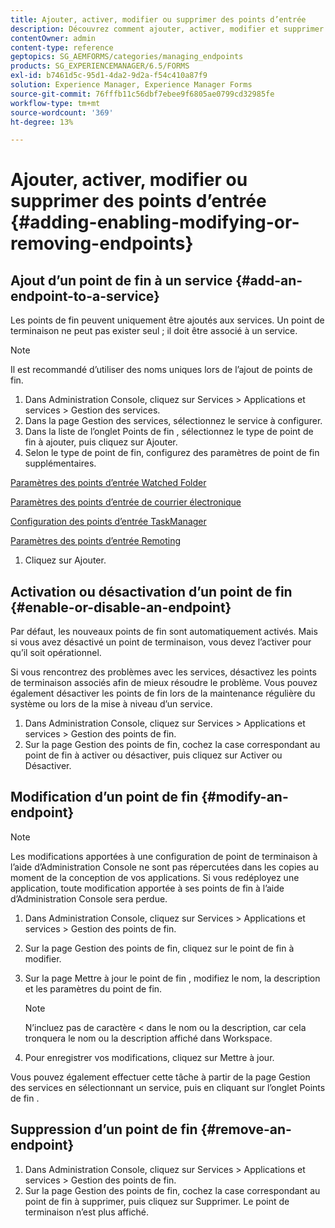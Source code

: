 ```yaml
---
title: Ajouter, activer, modifier ou supprimer des points d’entrée
description: Découvrez comment ajouter, activer, modifier et supprimer des points de fin.
contentOwner: admin
content-type: reference
geptopics: SG_AEMFORMS/categories/managing_endpoints
products: SG_EXPERIENCEMANAGER/6.5/FORMS
exl-id: b7461d5c-95d1-4da2-9d2a-f54c410a87f9
solution: Experience Manager, Experience Manager Forms
source-git-commit: 76fffb11c56dbf7ebee9f6805ae0799cd32985fe
workflow-type: tm+mt
source-wordcount: '369'
ht-degree: 13%

---
```


# Ajouter, activer, modifier ou supprimer des points d’entrée {#adding-enabling-modifying-or-removing-endpoints}

## Ajout d’un point de fin à un service {#add-an-endpoint-to-a-service}

Les points de fin peuvent uniquement être ajoutés aux services. Un point de terminaison ne peut pas exister seul ; il doit être associé à un service.

>[!NOTE]
>
>Il est recommandé d’utiliser des noms uniques lors de l’ajout de points de fin.

1. Dans Administration Console, cliquez sur Services > Applications et services > Gestion des services.
1. Dans la page Gestion des services, sélectionnez le service à configurer.
1. Dans la liste de l’onglet Points de fin , sélectionnez le type de point de fin à ajouter, puis cliquez sur Ajouter.
1. Selon le type de point de fin, configurez des paramètres de point de fin supplémentaires.

[Paramètres des points d’entrée Watched Folder](/help/forms/using/admin-help/configuring-watched-folder-endpoints.md#watched-folder-endpoint-settings)

[Paramètres des points d’entrée de courrier électronique](/help/forms/using/admin-help/configuring-email-endpoints.md#email-endpoint-settings)

[Configuration des points d’entrée TaskManager](/help/forms/using/admin-help/configuring-task-manager-endpoints.md#configuring-task-manager-endpoints)

[Paramètres des points d’entrée Remoting](/help/forms/using/admin-help/configuring-remoting-endpoints.md#remoting-endpoint-settings)

1. Cliquez sur Ajouter.

## Activation ou désactivation d’un point de fin {#enable-or-disable-an-endpoint}

Par défaut, les nouveaux points de fin sont automatiquement activés. Mais si vous avez désactivé un point de terminaison, vous devez l’activer pour qu’il soit opérationnel.

Si vous rencontrez des problèmes avec les services, désactivez les points de terminaison associés afin de mieux résoudre le problème. Vous pouvez également désactiver les points de fin lors de la maintenance régulière du système ou lors de la mise à niveau d’un service.

1. Dans Administration Console, cliquez sur Services > Applications et services > Gestion des points de fin.
1. Sur la page Gestion des points de fin, cochez la case correspondant au point de fin à activer ou désactiver, puis cliquez sur Activer ou Désactiver.

## Modification d’un point de fin {#modify-an-endpoint}

>[!NOTE]
>
>Les modifications apportées à une configuration de point de terminaison à l’aide d’Administration Console ne sont pas répercutées dans les copies au moment de la conception de vos applications. Si vous redéployez une application, toute modification apportée à ses points de fin à l’aide d’Administration Console sera perdue.

1. Dans Administration Console, cliquez sur Services > Applications et services > Gestion des points de fin.
1. Sur la page Gestion des points de fin, cliquez sur le point de fin à modifier.
1. Sur la page Mettre à jour le point de fin , modifiez le nom, la description et les paramètres du point de fin.

   >[!NOTE]
   >
   >N’incluez pas de caractère &lt; dans le nom ou la description, car cela tronquera le nom ou la description affiché dans Workspace.

1. Pour enregistrer vos modifications, cliquez sur Mettre à jour.

Vous pouvez également effectuer cette tâche à partir de la page Gestion des services en sélectionnant un service, puis en cliquant sur l’onglet Points de fin .

## Suppression d’un point de fin {#remove-an-endpoint}

1. Dans Administration Console, cliquez sur Services > Applications et services > Gestion des points de fin.
1. Sur la page Gestion des points de fin, cochez la case correspondant au point de fin à supprimer, puis cliquez sur Supprimer. Le point de terminaison n’est plus affiché.
